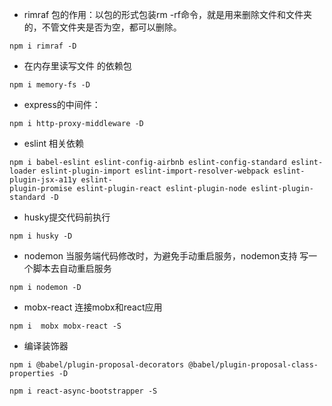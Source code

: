 - rimraf 包的作用：以包的形式包装rm -rf命令，就是用来删除文件和文件夹的，不管文件夹是否为空，都可以删除。
```
npm i rimraf -D
```
- 在内存里读写文件 的依赖包
```
npm i memory-fs -D
```
-  express的中间件：
```
npm i http-proxy-middleware -D
```
- eslint 相关依赖
```
npm i babel-eslint eslint-config-airbnb eslint-config-standard eslint-loader eslint-plugin-import eslint-import-resolver-webpack eslint-plugin-jsx-a11y eslint-
plugin-promise eslint-plugin-react eslint-plugin-node eslint-plugin-standard -D
```
- husky提交代码前执行
```
npm i husky -D
```
- nodemon 当服务端代码修改时，为避免手动重启服务，nodemon支持 写一个脚本去自动重启服务
```
npm i nodemon -D
```
- mobx-react 连接mobx和react应用
```
npm i  mobx mobx-react -S

```
- 编译装饰器
```
npm i @babel/plugin-proposal-decorators @babel/plugin-proposal-class-properties -D
```

``` 
npm i react-async-bootstrapper -S
```

